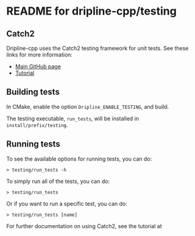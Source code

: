# README for dripline-cpp/testing

## Catch2

Dripline-cpp uses the Catch2 testing framework for unit tests.  See these links for more information:

* [Main GitHub page](https://github.com/catchorg/Catch2)
* [Tutorial](https://github.com/catchorg/Catch2/blob/master/docs/tutorial.md)

## Building tests

In CMake, enable the option `Dripline_ENABLE_TESTING`, and build.

The testing executable, `run_tests`, will be installed in `install/prefix/testing`.

## Running tests

To see the available options for running tests, you can do:

```
> testing/run_tests -h
```

To simply run all of the tests, you can do:

```
> testing/run_tests
```

Or if you want to run a specific test, you can do:

```
> testing/run_tests [name]
```

For further documentation on using Catch2, see the tutorial at